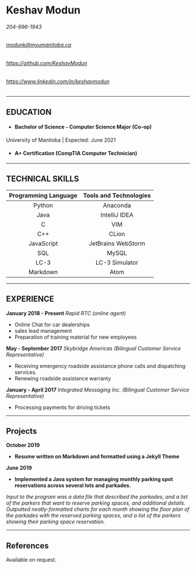 Keshav Modun
============
###### 204-996-1943
###### modunk@myumanitoba.ca
###### https://github.com/KeshavModun
###### https://www.linkedin.com/in/keshavmodun

-------------------     ----------------------------
## EDUCATION
- #### Bachelor of Science - Computer Science Major (Co-op)
University of Manitoba | Expected: June 2021

- #### A+ Certification (CompTIA Computer Technician)

-------------------     ----------------------------
## TECHNICAL SKILLS

| **Programming Language** | **Tools and Technologies** |
|  :---:    | :---: |
| Python  | Anaconda  |
| Java  | IntelliJ IDEA  |
| C  | VIM  |
| C++  | CLion  |
| JavaScript  | JetBrains WebStorm  |
| SQL  | MySQL  |
| LC-3  | LC-3 Simulator  |
| Markdown  | Atom  |

-------------------     ----------------------------

## EXPERIENCE

**January 2018 - Present**
*Rapid RTC (online agent)*
- Online Chat for car dealerships
- sales lead management
- Preparation of training material for new employees


**May - September 2017**
*Skybridge Americas (Bilingual Customer Service Representative)*
- Receiving emergency roadside assistance phone calls and dispatching services.
- Renewing roadside assistance warranty

**January - April 2017**
*Integrated Messaging Inc. (Bilingual Customer Service Representative)*
- Processing payments for driving tickets

-------------------     ----------------------------
## Projects

**October 2019**
- **Resume written on Markdown and formatted using a Jekyll Theme**

**June 2019**
- **Implemented a Java system for managing monthly parking spot reservations across several lots and parkades.** 

 *Input to the program was a data file that described the parkades, and a list of the parkers that want to reserve parking spaces, and additional details.
 Outputted neatly-formatted charts for each month showing the floor plan of the parkades with the reserved parking spaces, and a list of the parkers showing their parking space reservation.*
 
-------------------     ----------------------------

## References

Available on request.
